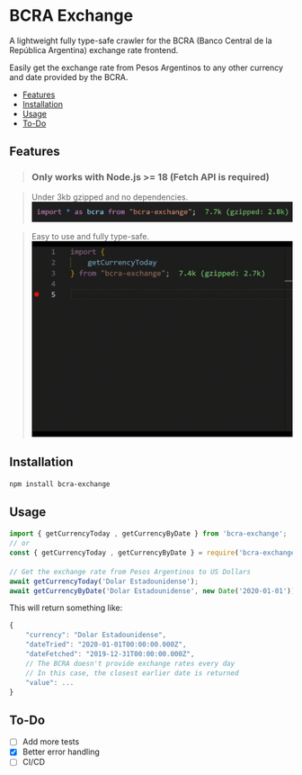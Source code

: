 # BCRA Exchange
A lightweight fully type-safe crawler for the BCRA (Banco Central de la República Argentina) exchange rate frontend.

Easily get the exchange rate from Pesos Argentinos to any other currency and date provided by the BCRA.

- [Features](#features)
- [Installation](#installation)
- [Usage](#usage)
- [To-Do](#to-do)

## Features

> ### Only works with Node.js >= 18 (Fetch API is required)

> Under 3kb gzipped and no dependencies.
![7.7k (gzipped: 2.8k)](./resources/size.png)

> Easy to use and fully type-safe.
![Fully type-safe](./resources/usage.gif)

## Installation
```bash
npm install bcra-exchange
```

## Usage
```typescript
import { getCurrencyToday , getCurrencyByDate } from 'bcra-exchange';
// or
const { getCurrencyToday , getCurrencyByDate } = require('bcra-exchange');

// Get the exchange rate from Pesos Argentinos to US Dollars
await getCurrencyToday('Dolar Estadounidense');
await getCurrencyByDate('Dolar Estadounidense', new Date('2020-01-01'));
```

This will return something like:
```javascript
{
    "currency": "Dolar Estadounidense",
    "dateTried": "2020-01-01T00:00:00.000Z",
    "dateFetched": "2019-12-31T00:00:00.000Z", 
    // The BCRA doesn't provide exchange rates every day
    // In this case, the closest earlier date is returned
    "value": ...
}
```

## To-Do
- [ ] Add more tests
- [x] Better error handling
- [ ] CI/CD